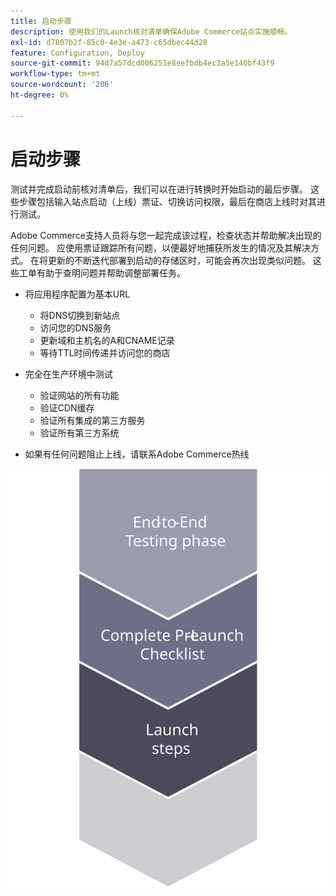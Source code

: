 ```yaml
---
title: 启动步骤
description: 使用我们的Launch核对清单确保Adobe Commerce站点实施顺畅。
exl-id: d7807b2f-85c0-4e3e-a473-c65dbec44d28
feature: Configuration, Deploy
source-git-commit: 94d7a57dcd006251e8eefbdb4ec3a5e140bf43f9
workflow-type: tm+mt
source-wordcount: '206'
ht-degree: 0%

---
```


# 启动步骤

测试并完成启动前核对清单后，我们可以在进行转换时开始启动的最后步骤。 这些步骤包括输入站点启动（上线）票证、切换访问权限，最后在商店上线时对其进行测试。

Adobe Commerce支持人员将与您一起完成该过程，检查状态并帮助解决出现的任何问题。 应使用票证跟踪所有问题，以便最好地捕获所发生的情况及其解决方式。 在将更新的不断迭代部署到启动的存储区时，可能会再次出现类似问题。 这些工单有助于查明问题并帮助调整部署任务。

- 将应用程序配置为基本URL
   - 将DNS切换到新站点
   - 访问您的DNS服务
   - 更新域和主机名的A和CNAME记录
   - 等待TTL时间传递并访问您的商店

- 完全在生产环境中测试
   - 验证网站的所有功能
   - 验证CDN缓存
   - 验证所有集成的第三方服务
   - 验证所有第三方系统

- 如果有任何问题阻止上线，请联系Adobe Commerce热线

![显示启动过程阶段3的图表](../../assets/playbooks/launch-steps-3.svg)
